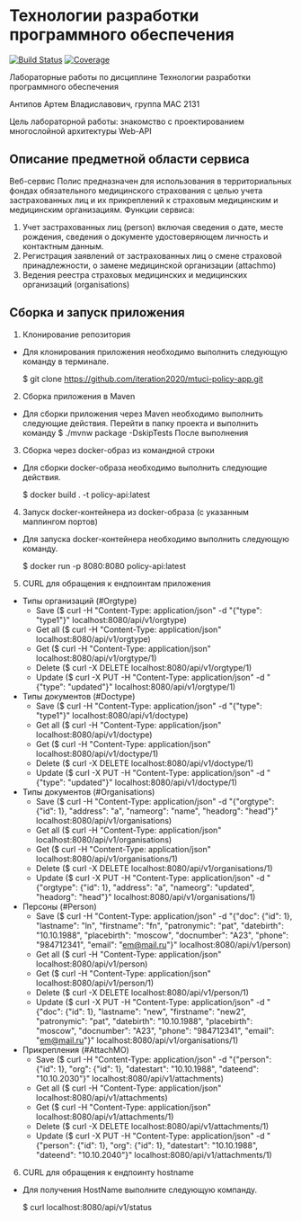 # Технологии разработки программного обеспечения
[![Build Status](https://app.travis-ci.com/iteration2020/mtuci-policy-app.svg?branch=main)](https://app.travis-ci.com/iteration2020/mtuci-policy-app)
[![Coverage](https://sonarcloud.io/api/project_badges/measure?project=iteration2020_mtuci-policy-app&metric=coverage)](https://sonarcloud.io/summary/new_code?id=iteration2020_mtuci-policy-app)

Лабораторные работы по дисциплине Технологии разработки программного обеспечения

Антипов Артем Владиславович, группа МАС 2131

Цель лабораторной работы: знакомство с проектированием многослойной архитектуры Web-API

## Описание предметной области сервиса
Веб-сервис Полис предназначен для использования в территориальных фондах обязательного медицинского страхования с целью учета застрахованных лиц и их прикреплений к страховым медицинским и медицинским организациям.
Функции сервиса:
1. Учет застрахованных лиц (person) включая сведения о дате, месте рождения, сведения о документе удостоверяющем личность и контактным данным.
2. Регистрация заявлений от застрахованных лиц о смене страховой принадлежности, о замене медицинской организации  (attachmo)
3. Ведения реестра страховых медицинских и медицинских организаций (organisations)

## Сборка и запуск приложения

1. Клонирование репозитория
* Для клонирования приложения необходимо выполнить следующую команду в терминале.

  $ git clone https://github.com/iteration2020/mtuci-policy-app.git

2. Сборка приложения в Maven
* Для сборки приложения через Maven необходимо выполнить следующие действия.
Перейти в папку проекта и выполнить команду
  $ ./mvnw package -DskipTests
После выполнения

3. Сборка через docker-образ из командной строки
* Для сборки docker-образа необходимо выполнить следующие действия.

  $ docker build . -t policy-api:latest
 
4. Запуск docker-контейнера из docker-образа (с указанным маппингом портов)
* Для запуска docker-контейнера необходимо выполнить следующую команду.

  $ docker run -p 8080:8080 policy-api:latest
 
5. CURL для обращения к ендпоинтам приложения
* Типы организаций (#Orgtype)
  * Save ($ curl -H "Content-Type: application/json" -d "{\"type\": \"type1\"}" localhost:8080/api/v1/orgtype)
  * Get all ($ curl -H "Content-Type: application/json" localhost:8080/api/v1/orgtype)
  * Get ($ curl -H "Content-Type: application/json" localhost:8080/api/v1/orgtype/1)
  * Delete ($ curl -X DELETE localhost:8080/api/v1/orgtype/1)
  * Update ($ curl -X PUT -H "Content-Type: application/json" -d "{\"type\": \"updated\"}" localhost:8080/api/v1/orgtype/1)
* Типы документов (#Doctype)  
  * Save ($ curl -H "Content-Type: application/json" -d "{\"type\": \"type1\"}" localhost:8080/api/v1/doctype)
  * Get all ($ curl -H "Content-Type: application/json" localhost:8080/api/v1/doctype)
  * Get ($ curl -H "Content-Type: application/json" localhost:8080/api/v1/doctype/1)
  * Delete ($ curl -X DELETE localhost:8080/api/v1/doctype/1)
  * Update ($ curl -X PUT -H "Content-Type: application/json" -d "{\"type\": \"updated\"}" localhost:8080/api/v1/doctype/1)
* Типы документов (#Organisations)  
  * Save ($ curl -H "Content-Type: application/json" -d "{\"orgtype\": {\"id\": 1}, \"address\": \"a\", \"nameorg\": \"name\", \"headorg\": \"head\"}" localhost:8080/api/v1/organisations)
  * Get all ($ curl -H "Content-Type: application/json" localhost:8080/api/v1/organisations)
  * Get ($ curl -H "Content-Type: application/json" localhost:8080/api/v1/organisations/1)
  * Delete ($ curl -X DELETE localhost:8080/api/v1/organisations/1)
  * Update ($ curl -X PUT -H "Content-Type: application/json" -d "{\"orgtype\": {\"id\": 1}, \"address\": \"a\", \"nameorg\": \"updated\", \"headorg\": \"head\"}" localhost:8080/api/v1/organisations/1)
* Персоны (#Person)  
  * Save ($ curl -H "Content-Type: application/json" -d "{\"doc\": {\"id\": 1}, \"lastname\": \"ln\", \"firstname\": \"fn\", \"patronymic\": \"pat\", \"datebirth\": \"10.10.1988\", \"placebirth\": \"moscow\", \"docnumber\": \"A23\", \"phone\": \"984712341\", \"email\": \"em@mail.ru\"}" localhost:8080/api/v1/person)
  * Get all ($ curl -H "Content-Type: application/json" localhost:8080/api/v1/person)
  * Get ($ curl -H "Content-Type: application/json" localhost:8080/api/v1/person/1)
  * Delete ($ curl -X DELETE localhost:8080/api/v1/person/1)
  * Update ($ curl -X PUT -H "Content-Type: application/json" -d "{\"doc\": {\"id\": 1}, \"lastname\": \"new\", \"firstname\": \"new2\", \"patronymic\": \"pat\", \"datebirth\": \"10.10.1988\", \"placebirth\": \"moscow\", \"docnumber\": \"A23\", \"phone\": \"984712341\", \"email\": \"em@mail.ru\"}" localhost:8080/api/v1/organisations/1)
* Прикрепления (#AttachMO)  
  * Save ($ curl -H "Content-Type: application/json" -d "{\"person\": {\"id\": 1}, \"org\": {\"id\": 1}, \"datestart\": \"10.10.1988\", \"dateend\": \"10.10.2030\"}" localhost:8080/api/v1/attachments)
  * Get all ($ curl -H "Content-Type: application/json" localhost:8080/api/v1/attachments)
  * Get ($ curl -H "Content-Type: application/json" localhost:8080/api/v1/attachments/1)
  * Delete ($ curl -X DELETE localhost:8080/api/v1/attachments/1)
  * Update ($ curl -X PUT -H "Content-Type: application/json" -d "{\"person\": {\"id\": 1}, \"org\": {\"id\": 1}, \"datestart\": \"10.10.1988\", \"dateend\": \"10.10.2040\"}" localhost:8080/api/v1/attachments/1)

6. CURL для обращения к ендпоинту hostname
* Для получения HostName выполните следующую компанду.

   $ curl localhost:8080/api/v1/status
 
